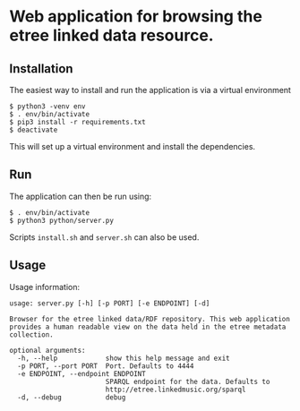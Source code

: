 # Web application for browsing the etree linked data resource.

## Installation

The easiest way to install and run the application is via a virtual environment

```
$ python3 -venv env
$ . env/bin/activate
$ pip3 install -r requirements.txt
$ deactivate
```

This will set up a virtual environment and install the dependencies.

## Run

The application can then be run using:

```
$ . env/bin/activate
$ python3 python/server.py
```

Scripts `install.sh` and `server.sh` can also be used. 

## Usage

Usage information:

```
usage: server.py [-h] [-p PORT] [-e ENDPOINT] [-d]

Browser for the etree linked data/RDF repository. This web application
provides a human readable view on the data held in the etree metadata
collection.

optional arguments:
  -h, --help            show this help message and exit
  -p PORT, --port PORT  Port. Defaults to 4444
  -e ENDPOINT, --endpoint ENDPOINT
                        SPARQL endpoint for the data. Defaults to
                        http://etree.linkedmusic.org/sparql
  -d, --debug           debug
```
